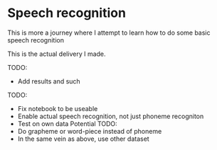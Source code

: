 # Speech recognition

This is more a journey where I attempt to learn how to do some basic speech recognition

This is the actual delivery I made.

TODO: 
* Add results and such

TODO:
* Fix notebook to be useable
* Enable actual speech recognition, not just phoneme recogniton
* Test on own data
Potential TODO:
* Do grapheme or word-piece instead of phoneme
* In the same vein as above, use other  dataset
